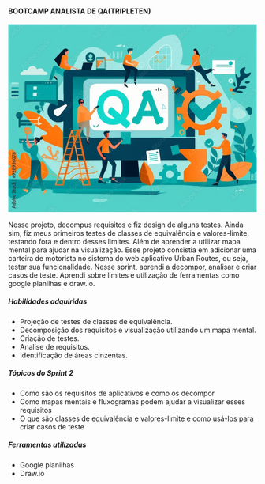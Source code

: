 #### BOOTCAMP ANALISTA DE QA(TRIPLETEN)
<img src="/imagem/AdobeStock_928936078_Preview.jpeg">

Nesse projeto, decompus requisitos e fiz design de alguns testes. Ainda sim, fiz meus primeiros testes de classes de equivalência e valores-limite, testando fora e dentro desses limites. Além de aprender a utilizar mapa mental para ajudar na visualização. Esse projeto consistia em adicionar uma carteira de motorista no sistema do web aplicativo Urban Routes, ou seja, testar sua funcionalidade. Nesse sprint, aprendi a decompor, analisar e criar casos de teste. Aprendi sobre limites e utilização de ferramentas como google planilhas e draw.io.

##### Habilidades adquiridas
- Projeção de testes de classes de equivalência.
- Decomposição dos requisitos e visualização utilizando um mapa mental.
- Criação de testes.
- Analise de requisitos.
- Identificação de áreas cinzentas.

##### Tópicos do Sprint 2
 - Como são os requisitos de aplicativos e como os decompor
 - Como mapas mentais e fluxogramas podem ajudar a visualizar esses requisitos
 - O que são classes de equivalência e valores-limite e como usá-los para criar casos de teste

##### Ferramentas utilizadas
- Google planilhas
- Draw.io

